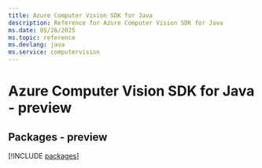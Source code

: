 ```yaml
---
title: Azure Computer Vision SDK for Java
description: Reference for Azure Computer Vision SDK for Java
ms.date: 05/26/2025
ms.topic: reference
ms.devlang: java
ms.service: computervision
---
```

# Azure Computer Vision SDK for Java - preview
## Packages - preview
[!INCLUDE [packages](computer-vision-index.md)]